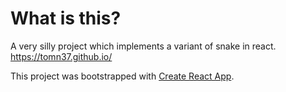 # What is this?

A very silly project which implements a variant of snake in react. https://tomn37.github.io/

This project was bootstrapped with [Create React App](https://github.com/facebook/create-react-app).
